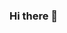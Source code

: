### Hi there 👋

<!--
**AdamM4/AdamM4** is a ✨ _special_ ✨ repository because its `README.md` (this file) appears on your GitHub profile.

### Jestem Adam 

### -Jestem uczniem 4 klasy techniukum informatycznego 


